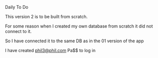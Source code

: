 ﻿Daily To Do

This version 2 is to be built from scratch.

For some reason when I created my own database from scratch it did not connect to it.

So I have connected it to the same DB as in the 01 version of the app

I have created phil3@phil.com  Pa$$ to log in

